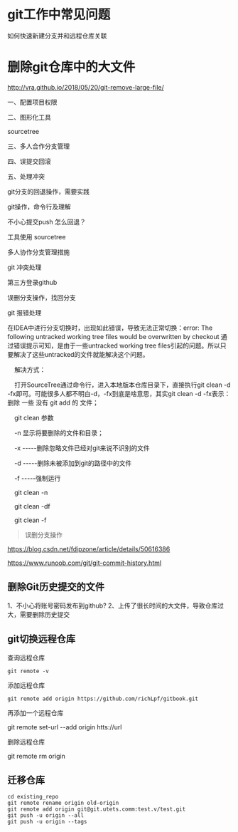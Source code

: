 # git工作中常见问题

如何快速新建分支并和远程仓库关联


# 删除git仓库中的大文件

http://vra.github.io/2018/05/20/git-remove-large-file/

一、配置项目权限


二、图形化工具

sourcetree

三、多人合作分支管理


四、误提交回滚


五、处理冲突


git分支的回退操作，需要实践

git操作，命令行及理解
 
不小心提交push   怎么回退？
 
工具使用 sourcetree

多人协作分支管理措施
 
git 冲突处理

第三方登录github

误删分支操作，找回分支

git 报错处理

在IDEA中进行分支切换时，出现如此错误，导致无法正常切换：error: The following untracked working tree files would be overwritten by checkout
通过错误提示可知，是由于一些untracked working tree files引起的问题。所以只要解决了这些untracked的文件就能解决这个问题。

    解决方式：

    打开SourceTree通过命令行，进入本地版本仓库目录下，直接执行git clean -d -fx即可。可能很多人都不明白-d，-fx到底是啥意思，其实git clean -d -fx表示：删除 一些 没有 git add 的 文件；

    git clean 参数 

    -n 显示将要删除的文件和目录；

    -x -----删除忽略文件已经对git来说不识别的文件

    -d -----删除未被添加到git的路径中的文件

    -f -----强制运行

    git clean -n

    git clean -df

    git clean -f

> 误删分支操作

https://blog.csdn.net/fdipzone/article/details/50616386

https://www.runoob.com/git/git-commit-history.html

## 删除Git历史提交的文件

1、不小心将账号密码发布到github?
2、上传了很长时间的大文件，导致仓库过大，需要删除历史提交

## git切换远程仓库

查询远程仓库

`git remote -v`

添加远程仓库

`git remote add origin https://github.com/richLpf/gitbook.git`

再添加一个远程仓库

git remote set-url --add origin htts://url

删除远程仓库

git remote rm origin


## 迁移仓库

```
cd existing_repo
git remote rename origin old-origin
git remote add origin git@git.utets.comm:test.v/test.git
git push -u origin --all
git push -u origin --tags
```